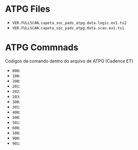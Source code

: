 
# ATPG Files
<!-- ~/Dropbox/CSOC-DFT-Tests/dft-psynth/atpg/testresults/verilog/VER.FULLSCAN.capeta_soc_pads_atpg.data.logic.ex1.ts2
~/Dropbox/CSOC-DFT-Tests/dft-psynth/atpg/testresults/verilog/VER.FULLSCAN.capeta_soc_pads_atpg.data.scan.ex1.ts1 -->

- `VER.FULLSCAN.capeta_soc_pads_atpg.data.logic.ex1.ts2`
- `VER.FULLSCAN.capeta_soc_pads_atpg.data.scan.ex1.ts1`

# ATPG Commnads
Codigos de comando dentro do arquivo de ATPG (Cadence ET)
- `000`: 
- `100`: 
- `200`: 
- `201`: 
- `202`: 
- `203`: 
- `300`: 
- `301`: 
- `400`: 
- `500`: 
- `501`: 
- `600`: 
- `100`: 
- `900`: 
- `901`: 

<!-- # Setup
<img src="samples/verilog/csoc_test/setup.svg"  width="600px"> -->

<!-- # FPGA
<img src="samples/verilog/csoc_test/blocks.svg" width="600px"> -->